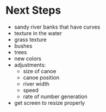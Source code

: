 # Next Steps

- sandy river banks that have curves
- texture in the water
- grass texture
- bushes
- trees
- new colors
- adjustments:
    - size of canoe
    - canoe position
    - river width
    - speed
    - rate of number generation
- get screen to resize properly